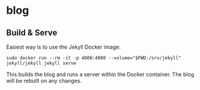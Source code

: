 # blog

## Build & Serve

Easiest way is to use the Jekyll Docker image:

```
sudo docker run --rm -it -p 4000:4000 --volume="$PWD:/srv/jekyll" jekyll/jekyll jekyll serve
```

This builds the blog and runs a server within the Docker container. The blog will be rebuilt on any changes.
